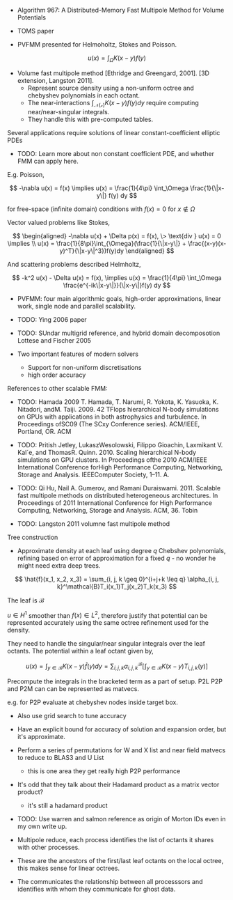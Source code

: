 - Algorithm 967: A Distributed-Memory Fast Multipole Method for Volume Potentials

- TOMS paper

- PVFMM presented for Helmoholtz, Stokes and Poisson.

$$
u(x) = \int_\Omega K(x-y) f(y)
$$

- Volume fast multipole method [Ethridge and Greengard, 2001]. [3D extension, Langston 2011].
    - Represent source density using a non-uniform octree and chebyshev polynomials in each octant.
    - The near-interactions $\int_{\mathcal{N(x)}} K(x-y) f(y)dy$ require computing near/near-singular integrals.
    - They handle this with pre-computed tables.


Several applications require solutions of linear constant-coefficient elliptic PDEs

- TODO: Learn more about non constant coefficient PDE, and whether FMM can apply here.

E.g. Poisson,

$$
-\nabla u(x) = f(x) \implies u(x) = \frac{1}{4\pi} \int_\Omega \frac{1}{\|x-y\|} f(y) dy
$$

for free-space (infinite domain) conditions with $f(x) = 0$ for $x \notin \Omega$

Vector valued problems like Stokes,

$$
\begin{aligned}
-\nabla u(x) + \Delta p(x) = f(x), \> \text{div } u(x) = 0 \implies \\
u(x) = \frac{1}{8\pi}\int_{\Omega}(\frac{1}{\|x-y\|} + \frac{(x-y)(x-y)^T}{\|x-y\|^3})f(y)dy
\end{aligned}
$$

And scattering problems described Helmholtz,

$$
-k^2 u(x) - \Delta u(x) = f(x), \implies u(x) = \frac{1}{4\pi} \int_\Omega \frac{e^{-ik\|x-y\|}}{\|x-y\|}f(y) dy
$$


- PVFMM: four main algorithmic goals, high-order approximations, linear work, single node and parallel scalability.

- TODO: Ying 2006 paper

- TODO: SUndar multigrid reference, and hybrid domain decomposotion Lottese and Fischer 2005

- Two important features of modern solvers
    - Support for non-uniform discretisations
    - high order accuracy

References to other scalable FMM:

- TODO: Hamada 2009 T. Hamada, T. Narumi, R. Yokota, K. Yasuoka, K. Nitadori, andM. Taiji. 2009. 42 TFlops hierarchical N-body simulations on GPUs with applications in both astrophysics and turbulence. In Proceedings ofSC09 (The SCxy Conference series). ACM/IEEE, Portland, OR.
ACM
- TODO: Pritish Jetley, LukaszWesolowski, Filippo Gioachin, Laxmikant V. Kal´e, and ThomasR. Quinn. 2010. Scaling hierarchical N-body simulations on GPU clusters. In Proceedings ofthe 2010 ACM/IEEE International Conference forHigh Performance Computing, Networking, Storage and Analysis. IEEEComputer Society, 1–11.
A.
- TODO: Qi Hu, Nail A. Gumerov, and Ramani Duraiswami. 2011. Scalable fast multipole methods on distributed heterogeneous architectures. In Proceedings of 2011 International Conference for High Performance Computing, Networking, Storage and Analysis. ACM, 36.
Tobin

- TODO: Langston 2011 volumne fast multipole method

Tree construction

- Approximate density at each leaf using degree $q$ Chebshev polynomials, refining based on error of approximation for a fixed $q$ - no wonder he might need extra deep trees.

$$
\hat{f}(x_1, x_2, x_3) = \sum_{i, j, k \geq 0}^{i+j+k \leq q} \alpha_{i, j, k}^\mathcal{B}T_i(x_1)T_j(x_2)T_k(x_3)
$$

The leaf is $\mathcal{B}$

$u \in H^1$ smoother than $f(x) \in L^2$, therefore justify that potential can be represented accurately using the same octree refinement used for the density.

They need to handle the singular/near singular integrals over the leaf octants. The potential within a leaf octant given by,

$$
u(x) = \int_{y \in \mathcal{B}} K(x-y)\hat{f}(y)dy = \sum_{i, j, k} \alpha_{i, j, k}^\mathcal{B} \left [ \int_{y \in \mathcal{B}} K(x-y) T_{i, j, k}(y)\right]
$$

Precompute the integrals in the bracketed term as a part of setup. P2L P2P and P2M can can be represented as matvecs.

e.g. for P2P evaluate at chebyshev nodes inside target box.

- Also use grid search to tune accuracy

- Have an explicit bound for accuracy of solution and expansion order, but it's approximate.

- Perform a series of permutations for W and X list and near field matvecs to reduce to BLAS3 and U List
    - this is one area they get really high P2P performance

- It's odd that they talk about their Hadamard product as a matrix vector product?
    - it's still a hadamard product

- TODO: Use warren and salmon reference as origin of Morton IDs even in my own write up.


- Multipole reduce, each process identifies the list of octants it shares with other processes.
- These are the ancestors of the first/last leaf octants on the local octree, this makes sense for linear octrees.
- The communicates the relationship between all processsors and identifies with whom they communicate for ghost data.











